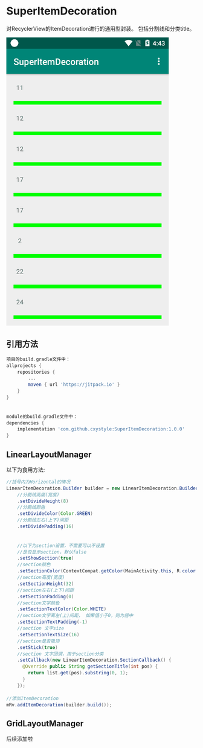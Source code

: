 # SuperItemDecoration
对RecyclerView的ItemDecoration进行的通用型封装。 包括分割线和分类title。

![demo1](https://github.com/cxystyle/SuperItemDecoration/blob/master/images/demo1.gif)

## 引用方法
```gradle
项目的build.gradle文件中：
allprojects {
    repositories {
        ...
        maven { url 'https://jitpack.io' }
    }
}


module的build.gradle文件中：
dependencies {
    implementation 'com.github.cxystyle:SuperItemDecoration:1.0.0'
}
```

## LinearLayoutManager
以下为食用方法:
```java
//括号内为Horizontal的情况
LinearItemDecoration.Builder builder = new LinearItemDecoration.Builder(this)
    //分割线高度(宽度)
    .setDivideHeight(8)
    //分割线颜色
    .setDivideColor(Color.GREEN)
    //分割线左右(上下)间距
    .setDividePadding(16)
    
    
    //以下为section设置，不需要可以不设置
    //是否显示section，默认false
    .setShowSection(true)
    //section颜色
    .setSectionColor(ContextCompat.getColor(MainActivity.this, R.color.colorPrimary))
    //section高度(宽度)
    .setSectionHeight(32)
    //section左右(上下)间距
    .setSectionPadding(0)
    //section文字颜色
    .setSectionTextColor(Color.WHITE)
    //section文字离左(上)间距， 如果值小于0，则为居中
    .setSectionTextPadding(-1)
    //section 文字size
    .setSectionTextSize(16)
    //section是否吸顶
    .setStick(true)
    //section 文字回调，用于section分类
    .setCallback(new LinearItemDecoration.SectionCallback() {
      @Override public String getSectionTitle(int pos) {
        return list.get(pos).substring(0, 1);
      }
    });
    
//添加ItemDecoration
mRv.addItemDecoration(builder.build());
```

## GridLayoutManager
后续添加啦

